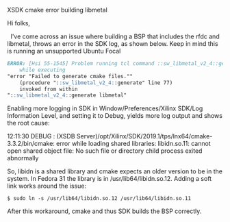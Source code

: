 XSDK cmake error building libmetal 

Hi folks,

  I've come across an issue where building a BSP that includes the rfdc and libmetal, throws an error in the SDK log, as shown below. Keep in mind this is running an unsupported Ubuntu Focal

````MARKDOWN
ERROR: [Hsi 55-1545] Problem running tcl command ::sw_libmetal_v2_4::generate : Failed to generate cmake files.
    while executing
"error "Failed to generate cmake files.""
    (procedure "::sw_libmetal_v2_4::generate" line 77)
    invoked from within
"::sw_libmetal_v2_4::generate libmetal"
````


Enabling more logging in SDK in Window/Preferences/Xilinx SDK/Log Information Level, and setting it to Debug, yields more log output and shows the root cause:

12:11:30 DEBUG : (XSDB Server)/opt/Xilinx/SDK/2019.1/tps/lnx64/cmake-3.3.2/bin/cmake: error while loading shared libraries: libidn.so.11: cannot open shared object file: No such file or directory child process exited abnormally

So, libidn is a shared library and cmake expects an older version to be in the system. In Fedora 31 the library is in /usr/lib64/libidn.so.12. Adding a soft link works around the issue:

`$ sudo ln -s /usr/lib64/libidn.so.12 /usr/lib64/libidn.so.11`

After this workaround, cmake and thus SDK builds the BSP correctly.


